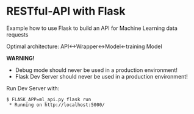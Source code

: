 # RESTful-API with Flask
Example how to use Flask to build an API for Machine Learning data requests

Optimal architecture:
API<->Wrapper<->Model<-training Model

**WARNING!**
* Debug mode should never be used in a production environment!
* Flask Dev Server should never be used in a production environment!

Run Dev Server with:
```
$ FLASK_APP=ml_api.py flask run
 * Running on http://localhost:5000/
```
